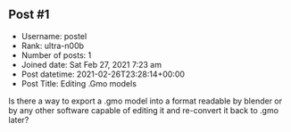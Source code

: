 ## Post #1
- Username: postel
- Rank: ultra-n00b
- Number of posts: 1
- Joined date: Sat Feb 27, 2021 7:23 am
- Post datetime: 2021-02-26T23:28:14+00:00
- Post Title: Editing .Gmo models

Is there a way to export a .gmo model into a format readable by blender or by any other software capable of editing it and re-convert it back to .gmo later?
